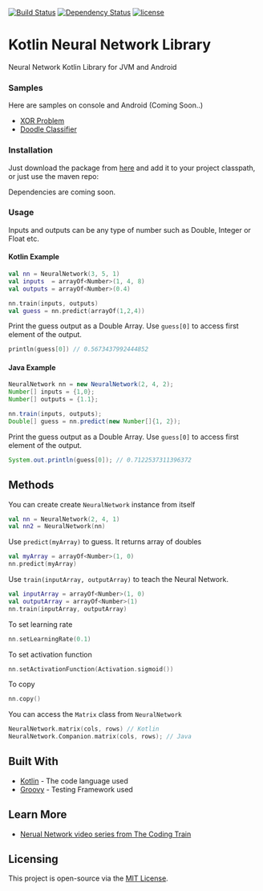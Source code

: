 [![Build Status](https://travis-ci.org/morhpt/Kotlin-Neural-Network.svg?branch=master)](https://travis-ci.org/buraktaban22/Kotlin-Neural-Network)
[![Dependency Status](https://www.versioneye.com/user/projects/5ac0895a0fb24f0ac49c39be/badge.svg?style=flat)](https://www.versioneye.com/user/projects/5ac0895a0fb24f0ac49c39be)
[![license](https://img.shields.io/github/license/buraktaban22/Kotlin-Neural-Network.svg)](https://github.com/buraktaban22/Kotlin-Neural-Network/blob/v0.1-beta/LICENSE)

# Kotlin Neural Network Library  

Neural Network Kotlin Library for JVM and Android  
  
### Samples  
  
Here are samples on console and Android (Coming Soon..)
  
* [XOR Problem](https://github.com/buraktaban22/Kotlin-Neural-Network/)  
* [Doodle Classifier](https://github.com/buraktaban22/Kotlin-Neural-Network/)  
  
### Installation  
  
​Just download the package from [here]() and add it to your project classpath, or just use the maven repo:  
  
Dependencies are coming soon.


  
### Usage  
  
Inputs and outputs can be any type of number such as Double, Integer or Float etc.  
  
#### Kotlin Example  
```kotlin  
val nn = NeuralNetwork(3, 5, 1)  
val inputs  = arrayOf<Number>(1, 4, 8)  
val outputs = arrayOf<Number>(0.4) 
```  
```kotlin  
nn.train(inputs, outputs)  
val guess = nn.predict(arrayOf(1,2,4))  
```  
Print the guess output as a Double Array. Use `guess[0]` to access first element of the output.  
```kotlin  
println(guess[0]) // 0.5673437992444852  
```  
  
  
#### Java Example  
```java  
NeuralNetwork nn = new NeuralNetwork(2, 4, 2);  
Number[] inputs = {1,0};  
Number[] outputs = {1.1};  
```  
```java  
nn.train(inputs, outputs);  
Double[] guess = nn.predict(new Number[]{1, 2});  
```  
Print the guess output as a Double Array. Use `guess[0]` to access first element of the output.  
```java  
System.out.println(guess[0]); // 0.7122537311396372  
```

## Methods

You can create create `NeuralNetwork` instance from itself
```kotlin
val nn = NeuralNetwork(2, 4, 1)
val nn2 = NeuralNetwork(nn)
``` 
Use `predict(myArray)` to guess. It returns array of doubles
```kotlin
val myArray = arrayOf<Number>(1, 0)
nn.predict(myArray)
```
Use `train(inputArray, outputArray)` to teach the Neural Network. 
```kotlin
val inputArray = arrayOf<Number>(1, 0)
val outputArray = arrayOf<Number>(1)
nn.train(inputArray, outputArray)
```
To set learning rate
```kotlin
nn.setLearningRate(0.1)
```
To set activation function
```kotlin
nn.setActivationFunction(Activation.sigmoid())
```
To copy 
```kotlin
nn.copy()
```
You can access the `Matrix` class from `NeuralNetwork`
```kotlin
NeuralNetwork.matrix(cols, rows) // Kotlin
NeuralNetwork.Companion.matrix(cols, rows); // Java
```
## Built With
* [Kotlin](https://kotlinlang.org) - The code language used
* [Groovy](https://facebook.github.io/jest/)  - Testing Framework used
## Learn More
* [ Nerual Network video series from The Coding Train](https://www.youtube.com/watch?v=XJ7HLz9VYz0&list=PLRqwX-V7Uu6aCibgK1PTWWu9by6XFdCfh)

## Licensing

This project is open-source via the  [MIT License](https://github.com/buraktaban22/Kotlin-Neural-Network/blob/v0.1-beta/LICENSE).
